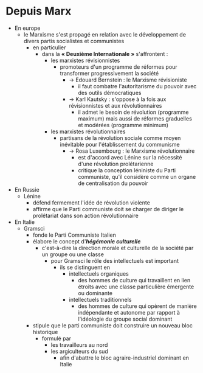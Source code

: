 # Depuis Marx
- En europe
  - le Marxisme s'est propagé en relation avec le développement de divers partis socialistes et communistes
    - en particulier 
      - dans la __« Deuxième Internationale »__ s'affrontent :
        - les marxistes révisionnistes
          - promoteurs d'un programme de réformes pour transformer progressivement la société
            - → Edouard Bernstein : le Marxisme révisioniste
              - il faut combatre l'autoritarisme du pouvoir avec des outils démocratiques
            - → Karl Kautsky : s'oppose à la fois aux révisionnistes et aux révolutionnaires
              - il admet le besoin de révolution (programme maximum) mais aussi de réformes graduelles et modérées (programme minimum)
        - les marxistes révolutionnaires 
          - partisans de la révolution sociale comme moyen inévitable pour l'établissement du communisme
            - → Rosa Luxembourg : le Marxisme révolutionnaire
              - est d'accord avec Lénine sur la nécessité d'une révolution prolétarienne
              - critique la conception léniniste du Parti communiste, qu'il considère comme un organe de centralisation du pouvoir
- En Russie
  - Lénine
    - défend fermement l'idée de révolution violente
    - affirme que le Parti communiste doit se charger de diriger le prolétariat dans son action révolutionnaire
- En Italie
  - Gramsci
    - fonde le Parti Communiste Italien
    - élabore le concept d'***hégémonie culturelle***
      - c'est-à-dire la direction morale et culturelle de la société par un groupe ou une classe
        - pour Gramsci le rôle des intellectuels est important
          - ils se distinguent en 
            - intellectuels organiques
              - des hommes de culture qui travaillent en lien étroits avec une classe particulière émergente ou dominante
            - intellectuels traditionnels
              - des hommes de culture qui opèrent de manière indépendante et autonome par rapport à l'idéologie du groupe social dominant
    - stipule que le parti communiste doit construire un nouveau bloc historique
      - formulé par
        - les travailleurs au nord
        - les argiculteurs du sud
          - afin d'abattre le bloc agraire-industriel dominant en Italie        
